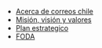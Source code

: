 * [Acerca de correos chile](acercade.md)
* [Misión, visión y valores](misionvisionvalores.md)
* [Plan estrategico](planestrategico.md)
* [FODA](foda.md)
